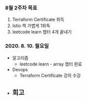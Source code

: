 ### 8월 2주차 목표
1. Terraform Certificate 취득
2. Istio 책 가볍게 1회독
3. leetcode learn 챕터 4개 끝내기

### 2020. 8. 10. 월요일
- 알고리즘
  - leetcode learn - array 챕터 완료
- Devops
  - Terraform Certificate 강의 수강
- 회고
  - 
